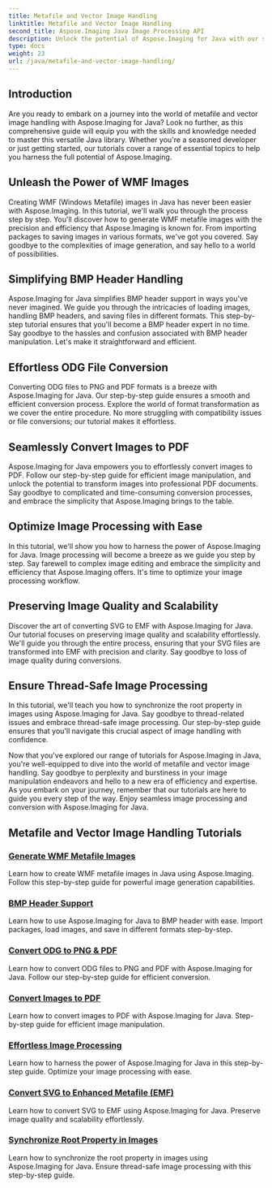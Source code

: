 ```yaml
---
title: Metafile and Vector Image Handling
linktitle: Metafile and Vector Image Handling
second_title: Aspose.Imaging Java Image Processing API
description: Unlock the potential of Aspose.Imaging for Java with our step-by-step tutorials. Create WMF metafile images, handle BMP headers, and more with ease.
type: docs
weight: 23
url: /java/metafile-and-vector-image-handling/
---
```

## Introduction

Are you ready to embark on a journey into the world of metafile and vector image handling with Aspose.Imaging for Java? Look no further, as this comprehensive guide will equip you with the skills and knowledge needed to master this versatile Java library. Whether you're a seasoned developer or just getting started, our tutorials cover a range of essential topics to help you harness the full potential of Aspose.Imaging.

## Unleash the Power of WMF Images

Creating WMF (Windows Metafile) images in Java has never been easier with Aspose.Imaging. In this tutorial, we'll walk you through the process step by step. You'll discover how to generate WMF metafile images with the precision and efficiency that Aspose.Imaging is known for. From importing packages to saving images in various formats, we've got you covered. Say goodbye to the complexities of image generation, and say hello to a world of possibilities.

## Simplifying BMP Header Handling

Aspose.Imaging for Java simplifies BMP header support in ways you've never imagined. We guide you through the intricacies of loading images, handling BMP headers, and saving files in different formats. This step-by-step tutorial ensures that you'll become a BMP header expert in no time. Say goodbye to the hassles and confusion associated with BMP header manipulation. Let's make it straightforward and efficient.

## Effortless ODG File Conversion

Converting ODG files to PNG and PDF formats is a breeze with Aspose.Imaging for Java. Our step-by-step guide ensures a smooth and efficient conversion process. Explore the world of format transformation as we cover the entire procedure. No more struggling with compatibility issues or file conversions; our tutorial makes it effortless.

## Seamlessly Convert Images to PDF

Aspose.Imaging for Java empowers you to effortlessly convert images to PDF. Follow our step-by-step guide for efficient image manipulation, and unlock the potential to transform images into professional PDF documents. Say goodbye to complicated and time-consuming conversion processes, and embrace the simplicity that Aspose.Imaging brings to the table.

## Optimize Image Processing with Ease

In this tutorial, we'll show you how to harness the power of Aspose.Imaging for Java. Image processing will become a breeze as we guide you step by step. Say farewell to complex image editing and embrace the simplicity and efficiency that Aspose.Imaging offers. It's time to optimize your image processing workflow.

## Preserving Image Quality and Scalability

Discover the art of converting SVG to EMF with Aspose.Imaging for Java. Our tutorial focuses on preserving image quality and scalability effortlessly. We'll guide you through the entire process, ensuring that your SVG files are transformed into EMF with precision and clarity. Say goodbye to loss of image quality during conversions.

## Ensure Thread-Safe Image Processing

In this tutorial, we'll teach you how to synchronize the root property in images using Aspose.Imaging for Java. Say goodbye to thread-related issues and embrace thread-safe image processing. Our step-by-step guide ensures that you'll navigate this crucial aspect of image handling with confidence.

Now that you've explored our range of tutorials for Aspose.Imaging in Java, you're well-equipped to dive into the world of metafile and vector image handling. Say goodbye to perplexity and burstiness in your image manipulation endeavors and hello to a new era of efficiency and expertise. As you embark on your journey, remember that our tutorials are here to guide you every step of the way. Enjoy seamless image processing and conversion with Aspose.Imaging for Java.
## Metafile and Vector Image Handling Tutorials
### [Generate WMF Metafile Images](./generate-wmf-metafile-images/)
Learn how to create WMF metafile images in Java using Aspose.Imaging. Follow this step-by-step guide for powerful image generation capabilities.
### [BMP Header Support](./bmp-header-support/)
Learn how to use Aspose.Imaging for Java to BMP header with ease. Import packages, load images, and save in different formats step-by-step.
### [Convert ODG to PNG & PDF](./odg-file-format-support/)
Learn how to convert ODG files to PNG and PDF with Aspose.Imaging for Java. Follow our step-by-step guide for efficient conversion.
### [Convert Images to PDF](./pdf-dpi-settings-configuration/)
Learn how to convert images to PDF with Aspose.Imaging for Java. Step-by-step guide for efficient image manipulation.
### [Effortless Image Processing](./otg-file-format-support/)
Learn how to harness the power of Aspose.Imaging for Java in this step-by-step guide. Optimize your image processing with ease.
### [Convert SVG to Enhanced Metafile (EMF)](./convert-svg-to-enhanced-metafile/)
Learn how to convert SVG to EMF using Aspose.Imaging for Java. Preserve image quality and scalability effortlessly.
### [Synchronize Root Property in Images](./synchronize-root-property-in-images/)
Learn how to synchronize the root property in images using Aspose.Imaging for Java. Ensure thread-safe image processing with this step-by-step guide.